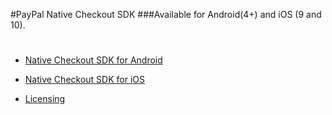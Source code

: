 #PayPal Native Checkout SDK
###Available for Android(4+) and iOS (9 and 10).

# 

* [Native Checkout SDK for Android](#)

* [Native Checkout SDK for iOS](#)

* [Licensing](#)